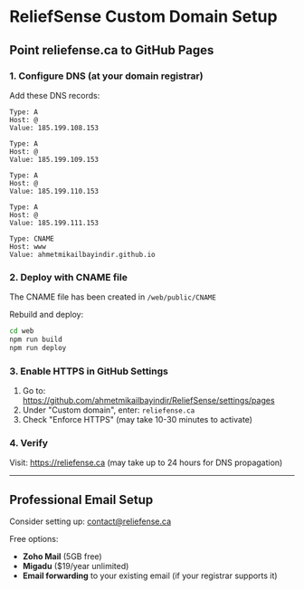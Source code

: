 # ReliefSense Custom Domain Setup

## Point reliefense.ca to GitHub Pages

### 1. Configure DNS (at your domain registrar)

Add these DNS records:

```
Type: A
Host: @
Value: 185.199.108.153

Type: A
Host: @
Value: 185.199.109.153

Type: A
Host: @
Value: 185.199.110.153

Type: A
Host: @
Value: 185.199.111.153

Type: CNAME
Host: www
Value: ahmetmikailbayindir.github.io
```

### 2. Deploy with CNAME file

The CNAME file has been created in `/web/public/CNAME`

Rebuild and deploy:
```bash
cd web
npm run build
npm run deploy
```

### 3. Enable HTTPS in GitHub Settings

1. Go to: https://github.com/ahmetmikailbayindir/ReliefSense/settings/pages
2. Under "Custom domain", enter: `reliefense.ca`
3. Check "Enforce HTTPS" (may take 10-30 minutes to activate)

### 4. Verify

Visit: https://reliefense.ca (may take up to 24 hours for DNS propagation)

---

## Professional Email Setup

Consider setting up: contact@reliefense.ca

Free options:
- **Zoho Mail** (5GB free)
- **Migadu** ($19/year unlimited)
- **Email forwarding** to your existing email (if your registrar supports it)
